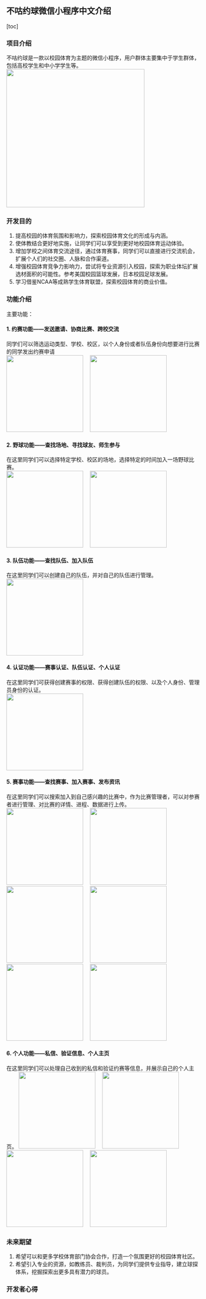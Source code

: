 ## 不咕约球微信小程序中文介绍
[toc]
### 项目介绍
不咕约球是一款以校园体育为主题的微信小程序，用户群体主要集中于学生群体，包括高校学生和中小学学生等。
<img src="https://github.com/HeXavi8/BUGU-Sport/blob/main/images/main.PNG" width = "360"/>

### 开发目的
1. 提高校园的体育氛围和影响力，探索校园体育文化的形成与内涵。
2. 使体教结合更好地实施，让同学们可以享受到更好地校园体育运动体验。
3. 增加学校之间体育交流途径，通过体育赛事，同学们可以直接进行交流机会，扩展个人们的社交圈、人脉和合作渠道。 
4. 增强校园体育竞争力影响力，尝试将专业资源引入校园，探索为职业体坛扩展选材面积的可能性。参考美国校园篮球发展，日本校园足球发展。 
5. 学习借鉴NCAA等成熟学生体育联盟，探索校园体育的商业价值。

### 功能介绍
主要功能：
#### 1. 约赛功能——发送邀请、协商比赛、跨校交流</br>
   同学们可以筛选运动类型、学校、校区，以个人身份或者队伍身份向想要进行比赛的同学发出约赛申请</br>
   <img src="https://github.com/HeXavi8/BUGU-Sport/blob/main/images/invite1.PNG" width = "200"/>&emsp;
   <img src="https://github.com/HeXavi8/BUGU-Sport/blob/main/images/invite2.PNG" width = "200"/>

#### 2. 野球功能——查找场地、寻找球友、师生参与</br>
   在这里同学们可以选择特定学校、校区的场地，选择特定的时间加入一场野球比赛。</br>
   <img src="https://github.com/HeXavi8/BUGU-Sport/blob/main/images/ground1.PNG" width = "200"/>&emsp;
   <img src="https://github.com/HeXavi8/BUGU-Sport/blob/main/images/ground2.PNG" width = "200"/>
   
#### 3. 队伍功能——查找队伍、加入队伍</br>
   在这里同学们可以创建自己的队伍，并对自己的队伍进行管理。</br>
   <img src="https://github.com/HeXavi8/BUGU-Sport/blob/main/images/team.PNG" width = "200"/>

#### 4. 认证功能——赛事认证、队伍认证、个人认证</br>
   在这里同学们可获得创建赛事的权限、获得创建队伍的权限、以及个人身份、管理员身份的认证。</br>
   <img src="https://github.com/HeXavi8/BUGU-Sport/blob/main/images/certification.PNG" width = "200"/>

#### 5. 赛事功能——查找赛事、加入赛事、发布资讯</br>
   在这里同学们可以搜索加入到自己感兴趣的比赛中，作为比赛管理者，可以对参赛者进行管理、对比赛的详情、进程、数据进行上传。</br>
   <img src="https://github.com/HeXavi8/BUGU-Sport/blob/main/images/match.PNG" width = "200"/>&emsp;
   <img src="https://github.com/HeXavi8/BUGU-Sport/blob/main/images/match_main.PNG" width = "200"/>&emsp;
   <img src="https://github.com/HeXavi8/BUGU-Sport/blob/main/images/match_participant.PNG" width = "200"/>&emsp;
   <img src="https://github.com/HeXavi8/BUGU-Sport/blob/main/images/match_against1.PNG" width = "200"/>&emsp;
   <img src="https://github.com/HeXavi8/BUGU-Sport/blob/main/images/match_against2.PNG" width = "200"/>&emsp;
   <img src="https://github.com/HeXavi8/BUGU-Sport/blob/main/images/match_data.PNG" width = "200"/>

#### 6. 个人功能——私信、验证信息、个人主页</br>
在这里同学们可以处理自己收到的私信和验证约赛等信息，并展示自己的个人主页。
<img src="https://github.com/HeXavi8/BUGU-Sport/blob/main/images/my.PNG" width = "200"/>&emsp;
<img src="https://github.com/HeXavi8/BUGU-Sport/blob/main/images/my_main.PNG" width = "200"/>&emsp;
<img src="https://github.com/HeXavi8/BUGU-Sport/blob/main/images/message1.PNG" width = "200"/>&emsp;
<img src="https://github.com/HeXavi8/BUGU-Sport/blob/main/images/message2.PNG" width = "200"/>&emsp;
### 未来期望
1. 希望可以和更多学校体育部门协会合作，打造一个氛围更好的校园体育社区。
2. 希望引入专业的资源，如教练员、裁判员，为同学们提供专业指导，建立球探体系，挖掘探索出更多具有潜力的球员。

### 开发者心得
